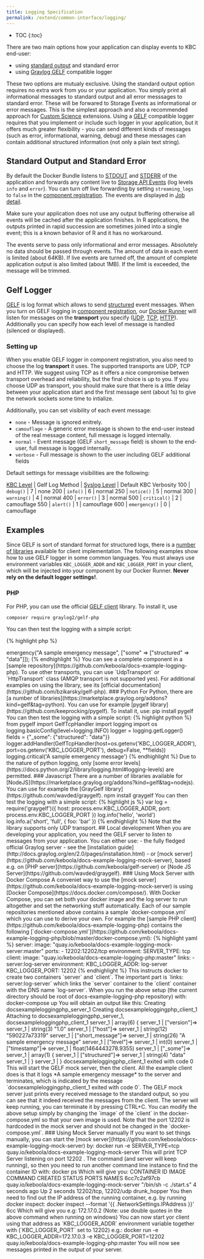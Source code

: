 ```yaml
---
title: Logging Specification
permalink: /extend/common-interface/logging/
---
```


* TOC
{:toc}

There are two main options how your application can display events to KBC end-user:

- using [standard output](https://en.wikipedia.org/wiki/Standard_streams) and standard error
- using [Graylog GELF](http://docs.graylog.org/en/2.0/pages/gelf.html) compatible logger

These two options are mutualy exclusive. Using the standard output option requires no extra work from you or your
application. You simply print all informational messages to standard output and all error messsages to standard error.
These will be forwared to Storage Events as informational or error messages. This is the simplest approach and also
a recommended approach for [Custom Science](/extend/custom-science/) extensions.
Using a [GELF](http://docs.graylog.org/en/2.0/pages/gelf.html) compatible logger requires that you implement or include
such logger in your application, but it offers much greater flexibility - you can send different kinds of messages (such
as error, informational, warning, debug) and these messages can contain additional structured information (not only a plain text string).

## Standard Output and Standard Error
By default the Docker Bundle listens to [STDOUT](https://en.wikipedia.org/wiki/Standard_streams#Standard_output_.28stdout.29)
and [STDERR](https://en.wikipedia.org/wiki/Standard_streams#Standard_error_.28stderr.29)
of the application and forwards any content live to [Storage API Events](http://docs.keboola.apiary.io/#events)
(log levels `info` and `error`). You can turn off live forwarding by setting `streaming_logs` to `false` in the
[component registration](/extend/registration/). The events are displayed in
[Job detail](https://help.keboola.com/management/jobs/).

Make sure your application does not use any output buffering otherwise all
events will be cached after the application finishes. In R applications, the outputs printed in rapid succession
are sometimes joined into a single event; this is a known behavior of R and it has no workaround.

The events serve to pass only informational and error messages. Absolutely no data should be
passed through events. The amount of data in each event is limited (about 64KB). If live events are turned off, the amount
of complete application output is also limited (about 1MB). If the limit is exceeded, the message will be trimmed.

## Gelf Logger
[GELF](http://docs.graylog.org/en/2.0/pages/gelf.html) is log format which allows to
send [structured](http://docs.graylog.org/en/2.0/pages/gelf.html#gelf-format-specification) event messages. When you turn on
GELF logging in [component registration](/extend/registration/), our [Docker Runner](/overview/docker-bundle/) will listen
for messages on the **transport** you specify ([UDP](https://en.wikipedia.org/wiki/User_Datagram_Protocol),
[TCP](https://en.wikipedia.org/wiki/Transmission_Control_Protocol),
[HTTP](https://en.wikipedia.org/wiki/Hypertext_Transfer_Protocol)). Additionally you can specify how each level of
message is handled (silenced or displayed).

### Setting up
When you enable GELF logger in component registration, you also need to choose the log **transport** it uses. The supported
transports are UDP, TCP and HTTP. We suggest using TCP as it offers a nice compromise betwen transport overhead and
reliability, but the final choice is up to you. If you choose UDP as transport, you should make sure that there is a little delay
between your application start and the first message sent (about 1s) to give the network sockets some time to intialize.

Additionally, you can set visibility of each event message:

- `none` - Message is ignored enitrely.
- `camouflage` - A generic error message is shown to the end-user instead of the real message content, full message is logged internally.
- `normal` - Event message (GELF `short_message` field) is shown to the end-user, full message is logged internally.
- `verbose` - Full message is shown to the user including GELF additional fields

Default settings for message visibilities are the following:

[KBC Level](https://github.com/php-fig/fig-standards/blob/master/accepted/PSR-3-logger-interface.md#5-psrlogloglevel) | Gelf Log Method | [Syslog Level](https://en.wikipedia.org/wiki/Syslog#Severity_level) | Default KBC Verbosity
100 | `debug()` | 7 | none
200 | `info()`  | 6 | normal
250 | `notice()` | 5 | normal
300 | `warning()` | 4 | normal
400 | `error()` | 3 | normal
500 | `critical()` | 2 | camouflage
550 | `alert()` | 1 | camouflage
600 | `emergency()` | 0 | camouflage

## Examples
Since GELF is sort of standard format for structured logs, there is a [number of libraries](https://marketplace.graylog.org/addons?kind=gelf)
available for client implementation. The following examples show how to use GELF logger in some common languages.
You must always use environment variables `KBC_LOGGER_ADDR` and `KBC_LOGGER_PORT` in your client, which will be injected into your component by
our Docker Runner. **Never rely on the default logger settings!**.

### PHP
For PHP, you can use the official [GELF client](https://github.com/bzikarsky/gelf-php) library. To install it, use

    composer require graylog2/gelf-php

You can then test the logging with a simple script:

{% highlight php %}
<?php

require("vendor/autoload.php");

$transport = new Gelf\Transport\TcpTransport(getenv('KBC_LOGGER_ADDR'), getenv('KBC_LOGGER_PORT'));
$logger = new \Gelf\Logger($transport);

$logger->emergency("A sample emergency message", ["some" => ["structured" => "data"]]);
{% endhighlight %}

You can see a complete component in
a [sample repository](https://github.com/keboola/docs-example-logging-php). To use other transports, you can use
`UdpTransport` or `HttpTransport` class (AMQP transport is not supported yes). For additional examples on using the library,
see its [official documentation](https://github.com/bzikarsky/gelf-php).

### Python
For Python, there are [a number of libraries](https://marketplace.graylog.org/addons?kind=gelf&tag=python). You can use for
example [pygelf library](https://github.com/keeprocking/pygelf). To install it, use:

    pip install pygelf

You can then test the logging with a simple script:

{% highlight python %}
from pygelf import GelfTcpHandler
import logging
import os

logging.basicConfig(level=logging.INFO)
logger = logging.getLogger()
fields = {"_some": {"structured": "data"}}
logger.addHandler(GelfTcpHandler(host=os.getenv('KBC_LOGGER_ADDR'), port=os.getenv('KBC_LOGGER_PORT'), debug=False, **fields))
logging.critical('A sample emergency message')
{% endhighlight %}

Due to the nature of python logging, only [some error levels](https://docs.python.org/2/library/logging.html#logging-levels) are
permitted.

### Javascript
There are a number of libraries available for [NodeJS](https://marketplace.graylog.org/addons?kind=gelf&tag=nodejs). You can
use for example the [GrayGelf library](https://github.com/wavded/graygelf).

    npm install graygelf

You can then test the logging with a simple script:

{% highlight js %}
var log = require('graygelf')({
  host: process.env.KBC_LOGGER_ADDR,
  port: process.env.KBC_LOGGER_PORT
})

log.info('hello', 'world')
log.info.a('short', 'full', { foo: 'bar' })
{% endhighlight %}

Note that the library supports only UDP transport.

## Local development
When you are developing your application, you need the GELF server to listen to messages from your application. You
can either use:

- the fully fledged official Graylog server - see the [installation guide](http://docs.graylog.org/en/2.0/pages/installation.html)
- or [mock server](https://github.com/keboola/docs-example-logging-mock-server), based e.g. on [PHP server](https://github.com/keboola/gelf-server) or [Node JS Server](https://github.com/wavded/graygelf).

### Using Mock Server with Docker Compose
A conveniet way to use the [mock server](https://github.com/keboola/docs-example-logging-mock-server) is using [Docker Compose](https://docs.docker.com/compose/). With
Docker Compose, you can set both your docker image and the log server to run altogether and
set the networking stuff automatically. Each of our sample repositories mentioned above contains a sample `docker-compose.yml` which you can use
to derive your own. For example the [sample PHP client](https://github.com/keboola/docs-example-logging-php) contains the following
[`docker-compose.yml`](https://github.com/keboola/docs-example-logging-php/blob/master/docker-compose.yml):

{% highlight yaml %}
server:
  image: "quay.io/keboola/docs-example-logging-mock-server:master"
  ports:
    - 12202:12202/tcp
  environment:
    SERVER_TYPE: tcp
client:
  image: "quay.io/keboola/docs-example-logging-php:master"
  links:
    - server:log-server
  environment:
    KBC_LOGGER_ADDR: log-server
    KBC_LOGGER_PORT: 12202
{% endhighlight %}

This instructs docker to create two containers `server` and `client`. The important part is `links: server:log-server` which links
 the `server` container to the `client` container with the DNS name `log-server`. When you run the above setup (the current
 directory should be root of docs-example-logging-php repository) with:

    docker-compose up

 You will obtain an output like this:

    Creating docsexampleloggingphp_server_1
    Creating docsexampleloggingphp_client_1
    Attaching to docsexampleloggingphp_server_1, docsexampleloggingphp_client_1
    server_1  | array(6) {
    server_1  |   ["version"]=>
    server_1  |   string(3) "1.0"
    server_1  |   ["host"]=>
    server_1  |   string(12) "590227a73319"
    server_1  |   ["short_message"]=>
    server_1  |   string(26) "A sample emergency message"
    server_1  |   ["level"]=>
    server_1  |   int(0)
    server_1  |   ["timestamp"]=>
    server_1  |   float(1464443278.9355)
    server_1  |   ["_some"]=>
    server_1  |   array(1) {
    server_1  |     ["structured"]=>
    server_1  |     string(4) "data"
    server_1  |   }
    server_1  | }
    docsexampleloggingphp_client_1 exited with code 0

This will start the GELF mock server, then the client. All the example client does is that it logs *A sample emergency message* to the server
and terminates, which is indicated by the message `docsexampleloggingphp_client_1 exited with code 0`. The GELF mock server
just prints every received message to the standard output, so you can see that it indeed received the messages from the client.
The server will keep running, you can terminate it by pressing CTRL+C.

You can modify the above setup simply by changing the `image` of the `client` in the docker-compose.yml so that your own image is used. Note that the port 12202 is
hardcoded in the mock server and should not be changed in the `docker-compose.yml`.

### Using Mock Server manually
If you want to set things manually, you can start the [mock server](https://github.com/keboola/docs-example-logging-mock-server) by:

    docker run -e SERVER_TYPE=tcp quay.io/keboola/docs-example-logging-mock-server

This will print

    TCP Server listening on port 12202 .

The command (and server will keep running), so then you need to run another command line instance to find the container ID with:

    docker ps

Which will give you:

    CONTAINER ID        IMAGE                                              COMMAND                  CREATED             STATUS              PORTS                  NAMES
    6cc7c2af97cb        quay.io/keboola/docs-example-logging-mock-server   "/bin/sh -c ./start.s"   4 seconds ago       Up 2 seconds        12202/tcp, 12202/udp   drunk_hopper

You then need to find out the IP address of the running container, e.g. by running docker inspect:

    docker inspect --format '{{ .NetworkSettings.IPAddress }}' 6cc

Which will give you e.g:

    172.17.0.2

(Note: use double quotes in the above command when running on windows)
You can now start yor client using that address as `KBC_LOGGER_ADDR` environment variable together with (`KBC_LOGGER_PORT` set to 12202) e.g.:

    docker run -e KBC_LOGGER_ADDR=172.17.0.3 -e KBC_LOGGER_PORT=12202 quay.io/keboola/docs-example-logging-php:master

You will now see messages printed in the output of your server.

